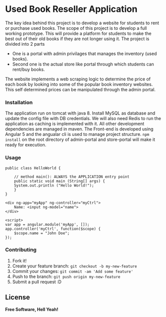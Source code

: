 # Used Book Reseller Application

The key idea behind this project is to develop a website for students to rent or purchase used books. The scope of this project is to develop a full working prototype. This will provide a platform for students to make the best out of their old books if they are not longer using it. The project is divided into 2 parts
  - One is a portal with admin privilages that manages the inventory (used books).
  - Second one is the actual store like portal through which students can rent/buy books.

The website implements a web scraping logic to determine the price of each book by looking into some of the popular book inventory websites. This self determined prices can be manipulated through the admin portal.
### Installation

The application run on tomcat with java 8. Install MySQL as database and update the config file with DB credentials. We will also need Redis to run the application as caching is implemented with it. All other development dependencies are managed in maven. The Front-end is developed using Angular 5 and the angualar cli is used to manage project structure. ```npm install``` on the root directory of admin-portal and store-portal will make it ready for execution.

### Usage

```
public class HelloWorld {

    // method main(): ALWAYS the APPLICATION entry point
    public static void main (String[] args) {
	System.out.println ("Hello World!");
    }
}
```

```
<div ng-app="myApp" ng-controller="myCtrl">
    Name: <input ng-model="name">
</div>

<script>
var app = angular.module('myApp', []);
app.controller('myCtrl', function($scope) {
    $scope.name = "John Doe";
});
```
### Contributing

1. Fork it!
2. Create your feature branch: `git checkout -b my-new-feature`
3. Commit your changes: `git commit -am 'Add some feature'`
4. Push to the branch: `git push origin my-new-feature`
5. Submit a pull request :D

License
----

**Free Software, Hell Yeah!**
